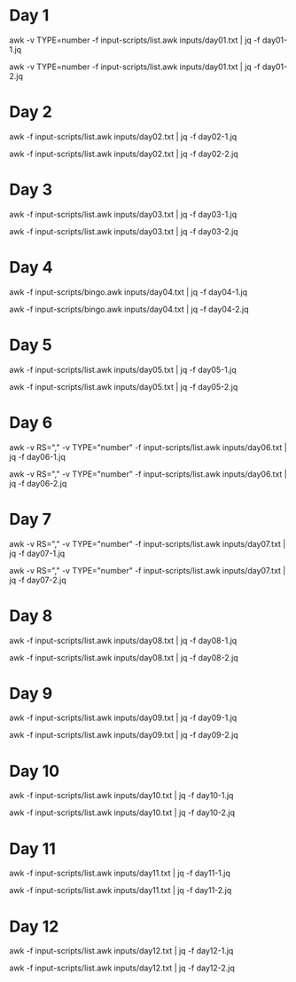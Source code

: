 # Day 1
awk -v TYPE=number -f input-scripts/list.awk inputs/day01.txt | jq -f day01-1.jq

awk -v TYPE=number -f input-scripts/list.awk inputs/day01.txt | jq -f day01-2.jq

# Day 2
awk -f input-scripts/list.awk inputs/day02.txt | jq -f day02-1.jq

awk -f input-scripts/list.awk inputs/day02.txt | jq -f day02-2.jq

# Day 3
awk -f input-scripts/list.awk inputs/day03.txt | jq -f day03-1.jq

awk -f input-scripts/list.awk inputs/day03.txt | jq -f day03-2.jq

# Day 4
awk -f input-scripts/bingo.awk inputs/day04.txt | jq -f day04-1.jq

awk -f input-scripts/bingo.awk inputs/day04.txt | jq -f day04-2.jq

# Day 5
awk -f input-scripts/list.awk inputs/day05.txt | jq -f day05-1.jq

awk -f input-scripts/list.awk inputs/day05.txt | jq -f day05-2.jq

# Day 6
awk -v RS="," -v TYPE="number" -f input-scripts/list.awk inputs/day06.txt | jq -f day06-1.jq

awk -v RS="," -v TYPE="number" -f input-scripts/list.awk inputs/day06.txt | jq -f day06-2.jq

# Day 7
awk -v RS="," -v TYPE="number" -f input-scripts/list.awk inputs/day07.txt | jq -f day07-1.jq

awk -v RS="," -v TYPE="number" -f input-scripts/list.awk inputs/day07.txt | jq -f day07-2.jq

# Day 8
awk -f input-scripts/list.awk inputs/day08.txt | jq -f day08-1.jq

awk -f input-scripts/list.awk inputs/day08.txt | jq -f day08-2.jq

# Day 9
awk -f input-scripts/list.awk inputs/day09.txt | jq -f day09-1.jq

awk -f input-scripts/list.awk inputs/day09.txt | jq -f day09-2.jq

# Day 10
awk -f input-scripts/list.awk inputs/day10.txt | jq -f day10-1.jq

awk -f input-scripts/list.awk inputs/day10.txt | jq -f day10-2.jq

# Day 11
awk -f input-scripts/list.awk inputs/day11.txt | jq -f day11-1.jq

awk -f input-scripts/list.awk inputs/day11.txt | jq -f day11-2.jq

# Day 12
awk -f input-scripts/list.awk inputs/day12.txt | jq -f day12-1.jq

awk -f input-scripts/list.awk inputs/day12.txt | jq -f day12-2.jq

